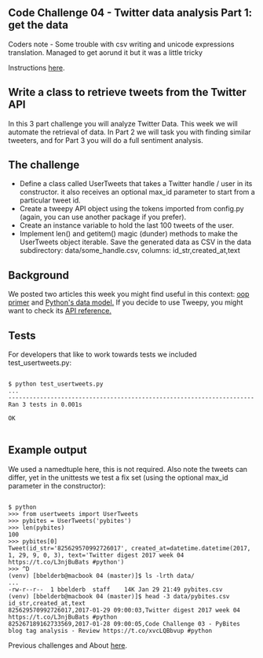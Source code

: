 ## Code Challenge 04 - Twitter data analysis Part 1: get the data

Coders note - Some trouble with csv writing and unicode expressions translation. Managed to get aorund it
but it was a little tricky

Instructions [here](http://pybit.es/codechallenge04.html).

## Write a class to retrieve tweets from the Twitter API

In this 3 part challenge you will analyze Twitter Data. 
This week we will automate the retrieval of data. 
In Part 2 we will task you with finding similar tweeters, 
and for Part 3 you will do a full sentiment analysis.

<h2>The challenge</h2>
<ul>
<li>Define a class called UserTweets that takes a Twitter handle / user in its constructor. it also receives an 
optional max_id parameter to start from a particular tweet id.
<li>Create a tweepy API object using the tokens imported from config.py (again, you can use another package 
if you prefer).
<li>Create an instance variable to hold the last 100 tweets of the user.
<li>Implement len() and getitem() magic (dunder) methods to make the UserTweets object iterable.
Save the generated data as CSV in the data subdirectory: 
data/some_handle.csv, columns: id_str,created_at,text
</ul>

<h2>Background</h2>
We posted two articles this week you might find useful in this context: 
    <a href="https://pybit.es/oop-primer.html">
    oop primer</a> and <a href="https://pybit.es/python-data-model.html">
    Python's data model.</a>
    If you decide to use Tweepy, you might want to check its <a href="http://docs.tweepy.org/en/v3.5.0/api.html">
    API reference.</a>

<h2>Tests</h2>

For developers that like to work towards tests we included test_usertweets.py:
<pre>
<code>
$ python test_usertweets.py
...
----------------------------------------------------------------------
Ran 3 tests in 0.001s

OK
</code>
</pre>
<h2>Example output</h2>

We used a namedtuple here, this is not required. Also note the tweets can differ, yet in the unittests we test a fix set (using the optional max_id parameter in the constructor):
<pre><code>
$ python
>>> from usertweets import UserTweets
>>> pybites = UserTweets('pybites')
>>> len(pybites)
100
>>> pybites[0]
Tweet(id_str='825629570992726017', created_at=datetime.datetime(2017, 1, 29, 9, 0, 3), text='Twitter digest 2017 week 04 https://t.co/L3njBuBats #python')
>>> ^D
(venv) [bbelderb@macbook 04 (master)]$ ls -lrth data/
...
-rw-r--r--  1 bbelderb  staff    14K Jan 29 21:49 pybites.csv
(venv) [bbelderb@macbook 04 (master)]$ head -3 data/pybites.csv
id_str,created_at,text
825629570992726017,2017-01-29 09:00:03,Twitter digest 2017 week 04 https://t.co/L3njBuBats #python
825267189162733569,2017-01-28 09:00:05,Code Challenge 03 - PyBites blog tag analysis - Review https://t.co/xvcLQBbvup #python
</code></pre>

Previous challenges and About [here](http://pybit.es/pages/challenges.html).
